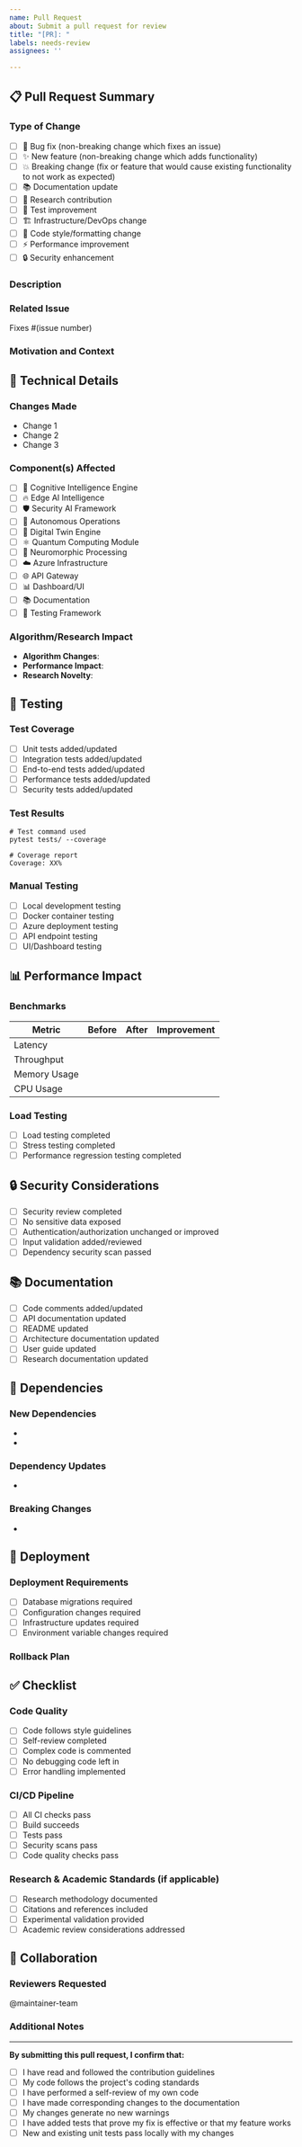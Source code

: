 ```yaml
---
name: Pull Request
about: Submit a pull request for review
title: "[PR]: "
labels: needs-review
assignees: ''

---
```


## 📋 **Pull Request Summary**

### **Type of Change**
<!-- Mark the relevant option with an [x] -->
- [ ] 🐛 Bug fix (non-breaking change which fixes an issue)
- [ ] ✨ New feature (non-breaking change which adds functionality)
- [ ] 💥 Breaking change (fix or feature that would cause existing functionality to not work as expected)
- [ ] 📚 Documentation update
- [ ] 🔬 Research contribution
- [ ] 🧪 Test improvement
- [ ] 🏗️ Infrastructure/DevOps change
- [ ] 🎨 Code style/formatting change
- [ ] ⚡ Performance improvement
- [ ] 🔒 Security enhancement

### **Description**
<!-- Provide a clear and concise description of what this PR does -->

### **Related Issue**
<!-- Link to the issue this PR addresses -->
Fixes #(issue number)

### **Motivation and Context**
<!-- Why is this change required? What problem does it solve? -->

## 🔬 **Technical Details**

### **Changes Made**
<!-- Describe the technical changes made -->

- Change 1
- Change 2
- Change 3

### **Component(s) Affected**
<!-- Mark all that apply -->
- [ ] 🧠 Cognitive Intelligence Engine
- [ ] 🔥 Edge AI Intelligence
- [ ] 🛡️ Security AI Framework
- [ ] 🤖 Autonomous Operations
- [ ] 🔮 Digital Twin Engine
- [ ] ⚛️ Quantum Computing Module
- [ ] 🧬 Neuromorphic Processing
- [ ] ☁️ Azure Infrastructure
- [ ] 🌐 API Gateway
- [ ] 📊 Dashboard/UI
- [ ] 📚 Documentation
- [ ] 🧪 Testing Framework

### **Algorithm/Research Impact**
<!-- If this involves AI/ML or research components -->
- **Algorithm Changes**: 
- **Performance Impact**: 
- **Research Novelty**: 

## 🧪 **Testing**

### **Test Coverage**
- [ ] Unit tests added/updated
- [ ] Integration tests added/updated
- [ ] End-to-end tests added/updated
- [ ] Performance tests added/updated
- [ ] Security tests added/updated

### **Test Results**
<!-- Provide test results or link to CI/CD pipeline -->
```
# Test command used
pytest tests/ --coverage

# Coverage report
Coverage: XX%
```

### **Manual Testing**
<!-- Describe manual testing performed -->
- [ ] Local development testing
- [ ] Docker container testing
- [ ] Azure deployment testing
- [ ] API endpoint testing
- [ ] UI/Dashboard testing

## 📊 **Performance Impact**

### **Benchmarks**
<!-- If applicable, provide performance benchmarks -->
| Metric | Before | After | Improvement |
|--------|--------|--------|-------------|
| Latency | | | |
| Throughput | | | |
| Memory Usage | | | |
| CPU Usage | | | |

### **Load Testing**
- [ ] Load testing completed
- [ ] Stress testing completed
- [ ] Performance regression testing completed

## 🔒 **Security Considerations**

- [ ] Security review completed
- [ ] No sensitive data exposed
- [ ] Authentication/authorization unchanged or improved
- [ ] Input validation added/reviewed
- [ ] Dependency security scan passed

## 📚 **Documentation**

- [ ] Code comments added/updated
- [ ] API documentation updated
- [ ] README updated
- [ ] Architecture documentation updated
- [ ] User guide updated
- [ ] Research documentation updated

## 🔗 **Dependencies**

### **New Dependencies**
<!-- List any new dependencies added -->
- 
- 

### **Dependency Updates**
<!-- List any dependency version updates -->
- 

### **Breaking Changes**
<!-- Describe any breaking changes -->
- 

## 🎯 **Deployment**

### **Deployment Requirements**
- [ ] Database migrations required
- [ ] Configuration changes required
- [ ] Infrastructure updates required
- [ ] Environment variable changes required

### **Rollback Plan**
<!-- Describe rollback procedure if needed -->


## ✅ **Checklist**

### **Code Quality**
- [ ] Code follows style guidelines
- [ ] Self-review completed
- [ ] Complex code is commented
- [ ] No debugging code left in
- [ ] Error handling implemented

### **CI/CD Pipeline**
- [ ] All CI checks pass
- [ ] Build succeeds
- [ ] Tests pass
- [ ] Security scans pass
- [ ] Code quality checks pass

### **Research & Academic Standards** (if applicable)
- [ ] Research methodology documented
- [ ] Citations and references included
- [ ] Experimental validation provided
- [ ] Academic review considerations addressed

## 🤝 **Collaboration**

### **Reviewers Requested**
<!-- Tag specific reviewers if needed -->
@maintainer-team

### **Additional Notes**
<!-- Any additional information for reviewers -->

---

**By submitting this pull request, I confirm that:**
- [ ] I have read and followed the contribution guidelines
- [ ] My code follows the project's coding standards
- [ ] I have performed a self-review of my own code
- [ ] I have made corresponding changes to the documentation
- [ ] My changes generate no new warnings
- [ ] I have added tests that prove my fix is effective or that my feature works
- [ ] New and existing unit tests pass locally with my changes
